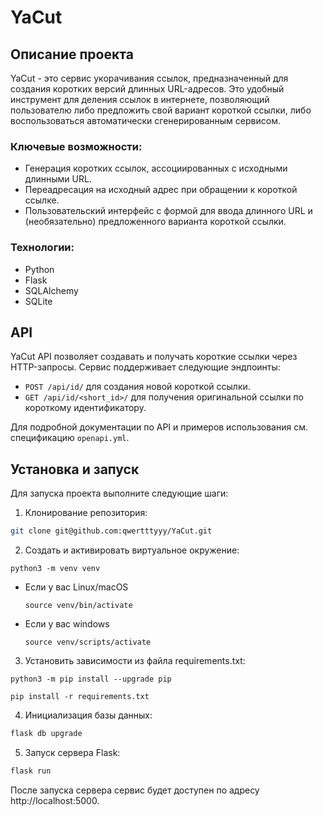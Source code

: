 # YaCut

## Описание проекта

YaCut - это сервис укорачивания ссылок, предназначенный для создания коротких версий длинных URL-адресов. Это удобный инструмент для деления ссылок в интернете, позволяющий пользователю либо предложить свой вариант короткой ссылки, либо воспользоваться автоматически сгенерированным сервисом.

### Ключевые возможности:

- Генерация коротких ссылок, ассоциированных с исходными длинными URL.
- Переадресация на исходный адрес при обращении к короткой ссылке.
- Пользовательский интерфейс с формой для ввода длинного URL и (необязательно) предложенного варианта короткой ссылки.

### Технологии:

- Python
- Flask
- SQLAlchemy
- SQLite

## API

YaCut API позволяет создавать и получать короткие ссылки через HTTP-запросы. Сервис поддерживает следующие эндпоинты:

- `POST /api/id/` для создания новой короткой ссылки.
- `GET /api/id/<short_id>/` для получения оригинальной ссылки по короткому идентификатору.

Для подробной документации по API и примеров использования см. спецификацию `openapi.yml`.

## Установка и запуск

Для запуска проекта выполните следующие шаги:

1. Клонирование репозитория:

```bash
git clone git@github.com:qwertttyyy/YaCut.git
```

2. Создать и активировать виртуальное окружение:

```
python3 -m venv venv
```

* Если у вас Linux/macOS

    ```
    source venv/bin/activate
    ```

* Если у вас windows

    ```
    source venv/scripts/activate
    ```

3. Установить зависимости из файла requirements.txt:

```
python3 -m pip install --upgrade pip
```

```
pip install -r requirements.txt
```
4. Инициализация базы данных:
```bash
flask db upgrade
```
5. Запуск сервера Flask:
```bash
flask run
```
После запуска сервера сервис будет доступен по адресу http://localhost:5000.
